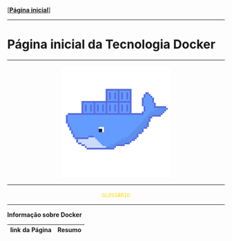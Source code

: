 [[**Página inicial**](https://f4nt0.github.io/PR0GR4M1NG)]

---

# Página inicial da Tecnologia Docker

---

<center>
    <img src="../../img/docker-gif.gif">
</center>

---

<center>
    <code style="color : gold">GLOSSÁRIO</code>
</center>

---

**Informação sobre Docker**

link da Página|Resumo
|---|---|
